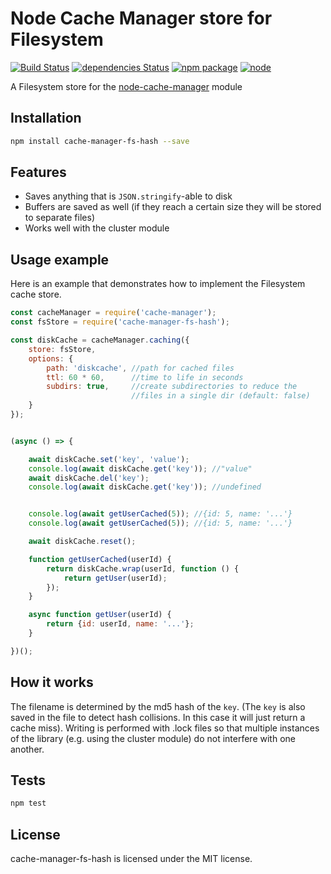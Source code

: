 # Node Cache Manager store for Filesystem

[![Build Status](https://travis-ci.org/rolandstarke/node-cache-manager-fs-hash.svg?branch=master)](https://travis-ci.org/rolandstarke/node-cache-manager-fs-hash)
[![dependencies Status](https://david-dm.org/rolandstarke/node-cache-manager-fs-hash/status.svg)](https://david-dm.org/rolandstarke/node-cache-manager-fs-hash)
[![npm package](https://img.shields.io/npm/v/cache-manager-fs-hash.svg)](https://www.npmjs.com/package/cache-manager-fs-hash)
[![node](https://img.shields.io/node/v/cache-manager-fs-hash.svg)](https://nodejs.org)

A Filesystem store for the [node-cache-manager](https://github.com/BryanDonovan/node-cache-manager) module

## Installation

```sh
npm install cache-manager-fs-hash --save
```

## Features

* Saves anything that is `JSON.stringify`-able to disk
* Buffers are saved as well (if they reach a certain size they will be stored to separate files)
* Works well with the cluster module

## Usage example

Here is an example that demonstrates how to implement the Filesystem cache store.

```javascript
const cacheManager = require('cache-manager');
const fsStore = require('cache-manager-fs-hash');

const diskCache = cacheManager.caching({
    store: fsStore,
    options: {
        path: 'diskcache', //path for cached files
        ttl: 60 * 60,      //time to life in seconds
        subdirs: true,     //create subdirectories to reduce the 
                           //files in a single dir (default: false)
    }
});


(async () => {

    await diskCache.set('key', 'value');
    console.log(await diskCache.get('key')); //"value"
    await diskCache.del('key');
    console.log(await diskCache.get('key')); //undefined


    console.log(await getUserCached(5)); //{id: 5, name: '...'}
    console.log(await getUserCached(5)); //{id: 5, name: '...'}

    await diskCache.reset();

    function getUserCached(userId) {
        return diskCache.wrap(userId, function () {
            return getUser(userId);
        });
    }

    async function getUser(userId) {
        return {id: userId, name: '...'};
    }

})();
```

## How it works

The filename is determined by the md5 hash of the `key`. (The `key` is also saved in the file to detect hash collisions. In this case it will just return a cache miss). Writing is performed with .lock files so that multiple instances of the library (e.g. using the cluster module) do not interfere with one another.

## Tests

```sh
npm test
```

## License

cache-manager-fs-hash is licensed under the MIT license.
